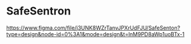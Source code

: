 # SafeSentron
https://www.figma.com/file/j3UNK8WZrTanvJPXrUdFJU/SafeSenton?type=design&node-id=0%3A1&mode=design&t=lnM9PD8aWp1uoBTx-1
